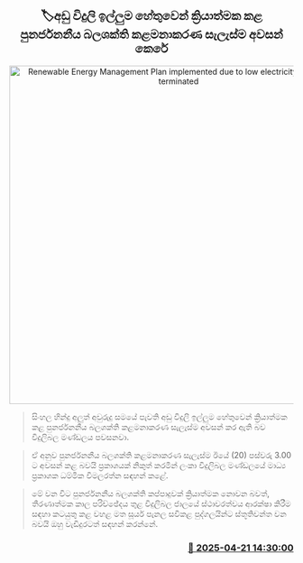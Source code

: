 <p align='center'><b><h2 align='center' title='Renewable Energy Management Plan implemented due to low electricity demand is terminated'>🏷අඩු විදුලි ඉල්ලුම හේතුවෙන් ක්‍රියාත්මක කළ පුනර්ජනනීය බලශක්ති කළමනාකරණ සැලැස්ම අවසන් කෙරේ</h2></b></p>
<p align='center'><img src='https://helakuru.sgp1.cdn.digitaloceanspaces.com/esana/images/lib/solar-panel-hospital.jpg' width='600' alt='Renewable Energy Management Plan implemented due to low electricity demand is terminated'></p>

> සිංහල හින්දු අලුත් අවුරුදු සමයේ පැවති අඩු විදුලි ඉල්ලුම හේතුවෙන් ක්‍රියාත්මක කළ පුනර්ජනනීය බලශක්ති කළමනාකරණ සැලැස්ම අවසන් කර ඇති බව විදුලිබල මණ්ඩලය පවසනවා.

> ඒ අනුව පුනර්ජනනීය බලශක්ති කළමනාකරණ සැලැස්ම ඊයේ (20) පස්වරු 3.00 ට අවසන් කළ බවයි ප්‍රකාශයක් නිකුත් කරමින් ලංකා විදුලිබල මණ්ඩලයේ මාධ්‍ය ප්‍රකාශක ධම්මික විමලරත්න සඳහන් කළේ.

> මේ වන විට පුනර්ජනනීය බලශක්ති කප්පාදුවක් ක්‍රියාත්මක නොවන බවත්, තීරණාත්මක කාල පරිච්ඡේදය තුළ විදුලිබල ජාලයේ ස්ථාවරත්වය ආරක්ෂා කිරීම සඳහා කටයුතු කළ වහළ මත සූර්ය පැනල සවිකළ පුද්ගලයින්ට ස්තූතිවන්ත වන බවයි ඔහු වැඩිදුරටත් සඳහන් කරන්නේ.



<h3 align='right'><a href='https://www.helakuru.lk/esana/p/109379/'>📅 2025-04-21 14:30:00</a></h3>
